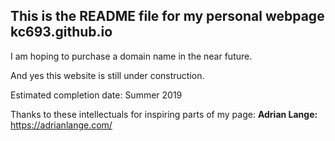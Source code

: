 ## This is the README file for my personal webpage kc693.github.io

I am hoping to purchase a domain name in the near future.

And yes this website is still under construction.

Estimated completion date: Summer 2019

Thanks to these intellectuals for inspiring parts of my page:
**Adrian Lange:** https://adrianlange.com/
